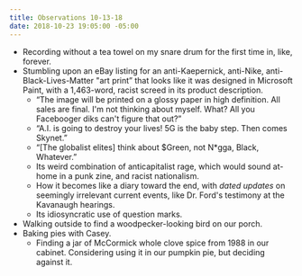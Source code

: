 ```yaml
---
title: Observations 10-13-18
date: 2018-10-23 19:05:00 -05:00
---
```


- Recording without a tea towel on my snare drum for the first time in, like, forever.
- Stumbling upon an eBay listing for an anti-Kaepernick, anti-Nike, anti-Black-Lives-Matter "art print” that looks like it was designed in Microsoft Paint, with a 1,463-word, racist screed in its product description.
	- “The image will be printed on a glossy paper in high definition. All sales are final. I'm not thinking about myself. What? All you Facebooger diks can't figure that out?”
	- “A.I. is going to destroy your lives! 5G is the baby step. Then comes Skynet.”
	- “[The globalist elites] think about $Green, not N*gga, Black, Whatever.”
	- Its weird combination of anticapitalist rage, which would sound at-home in a punk zine, and racist nationalism.
	- How it becomes like a diary toward the end, with *dated updates* on seemingly irrelevant current events, like Dr. Ford's testimony at the Kavanaugh hearings.
	- Its idiosyncratic use of question marks.
- Walking outside to find a woodpecker-looking bird on our porch.
- Baking pies with Casey.
	- Finding a jar of McCormick whole clove spice from 1988 in our cabinet. Considering using it in our pumpkin pie, but deciding against it.
